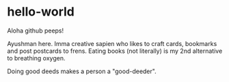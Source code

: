 # hello-world

Aloha github peeps!

Ayushman here.  Imma creative sapien who likes to craft cards, bookmarks and post postcards to frens.
Eating books (not literally) is my 2nd alternative to breathing oxygen.

Doing good deeds makes a person a "good-deeder".
